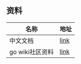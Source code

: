 ## 资料

| 名称            | 地址                                                 |
| --------------- | ---------------------------------------------------- |
| 中文文档        | [link](https://gin-gonic.com/zh-cn/docs/benchmarks/) |
| go wiki社区资料 | [link](https://learnku.com/go/wikis)                 |

